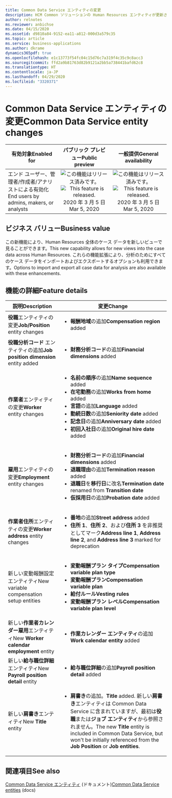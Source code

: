 ```yaml
---
title: Common Data Service エンティティの変更
description: HCM Common ソリューションの Human Resources エンティティが更新され、Common Data Service での追跡用の新しいフィールドが追加されました。 追加のエンティティも利用できます。 これらのフィールドを更新すると、通常のプロセスの一部として Human Resources と同期されます。
author: relnotes
ms.reviewer: anbichse
ms.date: 04/15/2020
ms.assetid: d9810a84-9152-ea11-a812-000d3a579c35
ms.topic: article
ms.service: business-applications
ms.author: dkrame
dynamics365pdf: true
ms.openlocfilehash: e1c13773f54fc04c15d76c7a319f4c35c9c8acc3
ms.sourcegitcommit: ffd2a9b81763d82b9121a2bb5a738441bafd62c8
ms.translationtype: HT
ms.contentlocale: ja-JP
ms.lasthandoff: 04/29/2020
ms.locfileid: "3320371"
---
```

# <a name="common-data-service-entity-changes"></a><span data-ttu-id="ce10b-105">Common Data Service エンティティの変更</span><span class="sxs-lookup"><span data-stu-id="ce10b-105">Common Data Service entity changes</span></span>


| <span data-ttu-id="ce10b-106">有効対象</span><span class="sxs-lookup"><span data-stu-id="ce10b-106">Enabled for</span></span>    |  <span data-ttu-id="ce10b-107">パブリック プレビュー</span><span class="sxs-lookup"><span data-stu-id="ce10b-107">Public preview</span></span> | <span data-ttu-id="ce10b-108">一般提供</span><span class="sxs-lookup"><span data-stu-id="ce10b-108">General availability</span></span> | 
| ---------- | :----------: |:----------: |
|<span data-ttu-id="ce10b-109">エンド ユーザー、管理者/作成者/アナリストによる有効化</span><span class="sxs-lookup"><span data-stu-id="ce10b-109">End users by admins, makers, or analysts</span></span>|<span data-ttu-id="ce10b-110">![この機能はリリース済みです。](/dynamics365-release-plan/media/green-checkmark.png "この機能はリリース済みです。")</span><span class="sxs-lookup"><span data-stu-id="ce10b-110">![This feature is released.](/dynamics365-release-plan/media/green-checkmark.png "This feature is released.")</span></span> <span data-ttu-id="ce10b-111">2020 年 3 月 5 日</span><span class="sxs-lookup"><span data-stu-id="ce10b-111">Mar 5, 2020</span></span>| <span data-ttu-id="ce10b-112">![この機能はリリース済みです。](/dynamics365-release-plan/media/green-checkmark.png "この機能はリリース済みです。")</span><span class="sxs-lookup"><span data-stu-id="ce10b-112">![This feature is released.](/dynamics365-release-plan/media/green-checkmark.png "This feature is released.")</span></span> <span data-ttu-id="ce10b-113">2020 年 3 月 5 日</span><span class="sxs-lookup"><span data-stu-id="ce10b-113">Mar 5, 2020</span></span>|


## <a name="business-value"></a><span data-ttu-id="ce10b-114">ビジネス バリュー</span><span class="sxs-lookup"><span data-stu-id="ce10b-114">Business value</span></span>
<!-- bv start -->
<span data-ttu-id="ce10b-115">この新機能により、Human Resources 全体のケース データを新しいビューで見ることができます。</span><span class="sxs-lookup"><span data-stu-id="ce10b-115">This new capability allows for new views into the case data across Human Resources.</span></span> <span data-ttu-id="ce10b-116">これらの機能拡張により、分析のためにすべてのケース データをインポートおよびエクスポートするオプションも利用できます。</span><span class="sxs-lookup"><span data-stu-id="ce10b-116">Options to import and export all case data for analysis are also available with these enhancements.</span></span>
<!-- bv end -->



## <a name="feature-details"></a><span data-ttu-id="ce10b-117">機能の詳細</span><span class="sxs-lookup"><span data-stu-id="ce10b-117">Feature details</span></span>
<!--feature detail start -->
| <span data-ttu-id="ce10b-118">説明</span><span class="sxs-lookup"><span data-stu-id="ce10b-118">Description</span></span> | <span data-ttu-id="ce10b-119">変更</span><span class="sxs-lookup"><span data-stu-id="ce10b-119">Change</span></span> |
| --- | --- |
| <span data-ttu-id="ce10b-120">**役職**エンティティの変更</span><span class="sxs-lookup"><span data-stu-id="ce10b-120">**Job/Position** entity changes</span></span> | <ul><li><span data-ttu-id="ce10b-121">**報酬地域**の追加</span><span class="sxs-lookup"><span data-stu-id="ce10b-121">**Compensation region** added</span></span></li>|
| <span data-ttu-id="ce10b-122">**役職分析コード** エンティティの追加</span><span class="sxs-lookup"><span data-stu-id="ce10b-122">**Job position dimension** entity added</span></span> | <ul><li><span data-ttu-id="ce10b-123">**財務分析コード**の追加</span><span class="sxs-lookup"><span data-stu-id="ce10b-123">**Financial dimensions** added</span></span></li>
| <span data-ttu-id="ce10b-124">**作業者**エンティティの変更</span><span class="sxs-lookup"><span data-stu-id="ce10b-124">**Worker** entity changes</span></span> | <ul><li><span data-ttu-id="ce10b-125">**名前の順序**の追加</span><span class="sxs-lookup"><span data-stu-id="ce10b-125">**Name sequence** added</span></span></li><li><span data-ttu-id="ce10b-126">**在宅勤務**の追加</span><span class="sxs-lookup"><span data-stu-id="ce10b-126">**Works from home** added</span></span></li><li><span data-ttu-id="ce10b-127">**言語**の追加</span><span class="sxs-lookup"><span data-stu-id="ce10b-127">**Language** added</span></span></li><li><span data-ttu-id="ce10b-128">**勤続日数**の追加</span><span class="sxs-lookup"><span data-stu-id="ce10b-128">**Seniority date** added</span></span></li><li><span data-ttu-id="ce10b-129">**記念日**の追加</span><span class="sxs-lookup"><span data-stu-id="ce10b-129">**Anniversary date** added</span></span></li><li><span data-ttu-id="ce10b-130">**初回入社日**の追加</span><span class="sxs-lookup"><span data-stu-id="ce10b-130">**Original hire date** added</span></span></li></ul> |
| <span data-ttu-id="ce10b-131">**雇用**エンティティの変更</span><span class="sxs-lookup"><span data-stu-id="ce10b-131">**Employment** entity changes</span></span> | <ul><li><span data-ttu-id="ce10b-132">**財務分析コード**の追加</span><span class="sxs-lookup"><span data-stu-id="ce10b-132">**Financial dimensions** added</span></span></li><li><span data-ttu-id="ce10b-133">**退職理由**の追加</span><span class="sxs-lookup"><span data-stu-id="ce10b-133">**Termination reason** added</span></span></li><li><span data-ttu-id="ce10b-134">**退職日**を**移行日**に改名</span><span class="sxs-lookup"><span data-stu-id="ce10b-134">**Termination date** renamed from **Transition date**</span></span></li><li><span data-ttu-id="ce10b-135">**仮採用日**の追加</span><span class="sxs-lookup"><span data-stu-id="ce10b-135">**Probation date** added</span></span></li></ul> |
| <span data-ttu-id="ce10b-136">**作業者住所**エンティティの変更</span><span class="sxs-lookup"><span data-stu-id="ce10b-136">**Worker address** entity changes</span></span> | <ul><li><span data-ttu-id="ce10b-137">**番地**の追加</span><span class="sxs-lookup"><span data-stu-id="ce10b-137">**Street address** added</span></span></li><li><span data-ttu-id="ce10b-138">**住所 1**、**住所 2**、および**住所 3** を非推奨としてマーク</span><span class="sxs-lookup"><span data-stu-id="ce10b-138">**Address line 1**, **Address line 2**, and **Address line 3** marked for deprecation</span></span></li></ul> |
| <span data-ttu-id="ce10b-139">新しい変動報酬設定エンティティ</span><span class="sxs-lookup"><span data-stu-id="ce10b-139">New variable compensation setup entities</span></span> | <ul><li><span data-ttu-id="ce10b-140">**変動報酬プラン タイプ**</span><span class="sxs-lookup"><span data-stu-id="ce10b-140">**Compensation variable plan type**</span></span></li><li><span data-ttu-id="ce10b-141">**変動報酬プラン**</span><span class="sxs-lookup"><span data-stu-id="ce10b-141">**Compensation variable plan**</span></span></li><li><span data-ttu-id="ce10b-142">**給付ルール**</span><span class="sxs-lookup"><span data-stu-id="ce10b-142">**Vesting rules**</span></span></li><li><span data-ttu-id="ce10b-143">**変動報酬プラン レベル**</span><span class="sxs-lookup"><span data-stu-id="ce10b-143">**Compensation variable plan level**</span></span></li></ul> |
| <span data-ttu-id="ce10b-144">新しい**作業者カレンダー雇用**エンティティ</span><span class="sxs-lookup"><span data-stu-id="ce10b-144">New **Worker calendar employment** entity</span></span> | <ul><li><span data-ttu-id="ce10b-145">**作業カレンダー エンティティ**の追加</span><span class="sxs-lookup"><span data-stu-id="ce10b-145">**Work calendar entity** added</span></span></li></ul> |
| <span data-ttu-id="ce10b-146">新しい**給与職位詳細**エンティティ</span><span class="sxs-lookup"><span data-stu-id="ce10b-146">New **Payroll position detail** entity</span></span> | <ul><li><span data-ttu-id="ce10b-147">**給与職位詳細**の追加</span><span class="sxs-lookup"><span data-stu-id="ce10b-147">**Payroll position detail** added</span></span></li></ul> |
| <span data-ttu-id="ce10b-148">新しい**肩書き**エンティティ</span><span class="sxs-lookup"><span data-stu-id="ce10b-148">New **Title** entity</span></span> | <ul><li><span data-ttu-id="ce10b-149">**肩書き**の追加。</span><span class="sxs-lookup"><span data-stu-id="ce10b-149">**Title** added.</span></span> <span data-ttu-id="ce10b-150">新しい**肩書き**エンティティは Common Data Service に含まれていますが、最初は**役職**または**ジョブ エンティティ**から参照されません。</span><span class="sxs-lookup"><span data-stu-id="ce10b-150">The new **Title** entity is included in Common Data Service, but won't be initially referenced from the **Job Position** or **Job entities**.</span></span></li></ul> |
<!--feature detail end -->










## <a name="see-also"></a><span data-ttu-id="ce10b-151">関連項目</span><span class="sxs-lookup"><span data-stu-id="ce10b-151">See also</span></span>

<!--docs start-->
<span data-ttu-id="ce10b-152">[Common Data Service エンティティ](https://docs.microsoft.com/dynamics365/human-resources/hr-developer-entities) (ドキュメント)</span><span class="sxs-lookup"><span data-stu-id="ce10b-152">[Common Data Service entities](https://docs.microsoft.com/dynamics365/human-resources/hr-developer-entities) (docs)</span></span>
<!--docs end-->
